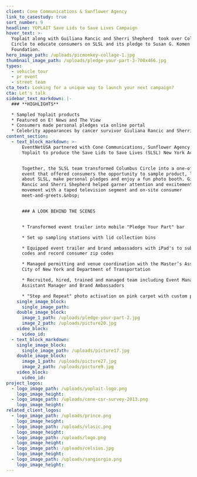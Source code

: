 ```yaml
---
client: Cone Communications & Sunflower Agency
link_to_casestudy: true
sort_number: 9
headline: YOPLAIT Save Lids to Save Lives Campaign
hover_text: >-
  Yoplait along with Guiliana Rancic and Sherri Shepherd  took over Columbus
  Circle to educate consumers on SLSL and its pledge to Susan G. Komen
  Foundation.
hero_image_path: /uploads/picmonkey-collage-1.jpg
thumbnail_image_path: /uploads/pledge-your-part-3-700x466.jpg
types:
  - vehicle tour
  - pr event
  - street team
cta_text: Looking for a unique way to launch your next campaign?
cta: Let's talk
sidebar_text_markdown: |-
  ### **HIGHLIGHTS**

  * Sampled Yoplait products
  * Featured on E! News and The View
  * Consumers made personal pledges via online portal
  * Celebrity appearances by cancer survivor Giuliana Rancic and Sherri Shepherd
content_section:
  - text_block_markdown: >-
      EventNetUSA partnered with Cone Communications, Sunflower Agency, and
      Yoplait to produce the Save Lids to Save Lives (SLSL) New York Activation.


      Together, the SLSL team transformed Columbus Circle into a one-of-a-kind
      event that offered consumers the opportunity to sample product, learn more
      about SLSL, make personal pledges and enjoy a fun photo booth. Giuliana
      Rancic and Sherri Shepherd helped garner attention and excitement for the
      movement with a taped television segment and on-site consumer
      meet-and-greets.&nbsp;


      ### A LOOK BEHIND THE SCENES


      * Transformed event trailer into mobile "Pledge Your Part" bar

      * Set up sampling stations with lid collection bins

      * Equipped event trailer and brand ambassadors with iPad's to submit lid
      codes and record consumer zip codes

      * Managed permitting and venue coordination with the Master’s Association,
      City of New York and Department of Transportation

      * Recruited, hired, trained and managed team including Event Manager,
      Assistant Manager and Brand Ambassadors

      * "Step and Repeat" photo activation on pink carpet with custom props
    single_image_block:
      single_image_path:
    double_image_block:
      image_1_path: /uploads/pledge-your-part-2.jpg
      image_2_path: /uploads/picture20.jpg
    video_block:
      video_id:
  - text_block_markdown:
    single_image_block:
      single_image_path: /uploads/picture17.jpg
    double_image_block:
      image_1_path: /uploads/picture27.jpg
      image_2_path: /uploads/picture9.jpg
    video_block:
      video_id:
project_logos:
  - logo_image_path: /uploads/yoplait-logo.png
    logo_image_height:
  - logo_image_path: /uploads/cone-csr-survey-2013.png
    logo_image_height:
related_client_logos:
  - logo_image_path: /uploads/prince.png
    logo_image_height:
  - logo_image_path: /uploads/vlasic.png
    logo_image_height:
  - logo_image_path: /uploads/logo.png
    logo_image_height:
  - logo_image_path: /uploads/celsius.jpg
    logo_image_height:
  - logo_image_path: /uploads/sangiorgio.png
    logo_image_height:
---
```

